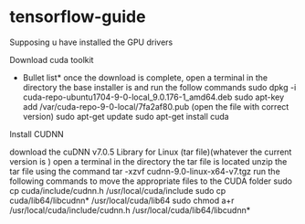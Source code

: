 # tensorflow-guide

Supposing u have installed the GPU drivers

Download cuda toolkit 
* Bullet list* once the download is complete, open a terminal in the directory the base installer is and run the follow commands
sudo dpkg -i cuda-repo-ubuntu1704-9-0-local_9.0.176-1_amd64.deb
sudo apt-key add /var/cuda-repo-9-0-local/7fa2af80.pub (open the file with correct version) 
sudo apt-get update
sudo apt-get install cuda

Install CUDNN

download the cuDNN v7.0.5 Library for Linux (tar file)(whatever the current version is )
open a terminal in the directory the tar file is located
unzip the tar file using the command
tar -xzvf cudnn-9.0-linux-x64-v7.tgz
run the following commands to move the appropriate files to the CUDA folder
sudo cp cuda/include/cudnn.h /usr/local/cuda/include
sudo cp cuda/lib64/libcudnn* /usr/local/cuda/lib64
sudo chmod a+r /usr/local/cuda/include/cudnn.h /usr/local/cuda/lib64/libcudnn*

